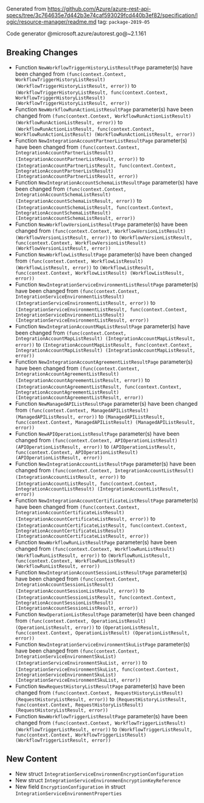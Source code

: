 Generated from https://github.com/Azure/azure-rest-api-specs/tree/3c764635e7d442b3e74caf593029fcd440b3ef82/specification/logic/resource-manager/readme.md tag: `package-2019-05`

Code generator @microsoft.azure/autorest.go@~2.1.161

## Breaking Changes

- Function `NewWorkflowTriggerHistoryListResultPage` parameter(s) have been changed from `(func(context.Context, WorkflowTriggerHistoryListResult) (WorkflowTriggerHistoryListResult, error))` to `(WorkflowTriggerHistoryListResult, func(context.Context, WorkflowTriggerHistoryListResult) (WorkflowTriggerHistoryListResult, error))`
- Function `NewWorkflowRunActionListResultPage` parameter(s) have been changed from `(func(context.Context, WorkflowRunActionListResult) (WorkflowRunActionListResult, error))` to `(WorkflowRunActionListResult, func(context.Context, WorkflowRunActionListResult) (WorkflowRunActionListResult, error))`
- Function `NewIntegrationAccountPartnerListResultPage` parameter(s) have been changed from `(func(context.Context, IntegrationAccountPartnerListResult) (IntegrationAccountPartnerListResult, error))` to `(IntegrationAccountPartnerListResult, func(context.Context, IntegrationAccountPartnerListResult) (IntegrationAccountPartnerListResult, error))`
- Function `NewIntegrationAccountSchemaListResultPage` parameter(s) have been changed from `(func(context.Context, IntegrationAccountSchemaListResult) (IntegrationAccountSchemaListResult, error))` to `(IntegrationAccountSchemaListResult, func(context.Context, IntegrationAccountSchemaListResult) (IntegrationAccountSchemaListResult, error))`
- Function `NewWorkflowVersionListResultPage` parameter(s) have been changed from `(func(context.Context, WorkflowVersionListResult) (WorkflowVersionListResult, error))` to `(WorkflowVersionListResult, func(context.Context, WorkflowVersionListResult) (WorkflowVersionListResult, error))`
- Function `NewWorkflowListResultPage` parameter(s) have been changed from `(func(context.Context, WorkflowListResult) (WorkflowListResult, error))` to `(WorkflowListResult, func(context.Context, WorkflowListResult) (WorkflowListResult, error))`
- Function `NewIntegrationServiceEnvironmentListResultPage` parameter(s) have been changed from `(func(context.Context, IntegrationServiceEnvironmentListResult) (IntegrationServiceEnvironmentListResult, error))` to `(IntegrationServiceEnvironmentListResult, func(context.Context, IntegrationServiceEnvironmentListResult) (IntegrationServiceEnvironmentListResult, error))`
- Function `NewIntegrationAccountMapListResultPage` parameter(s) have been changed from `(func(context.Context, IntegrationAccountMapListResult) (IntegrationAccountMapListResult, error))` to `(IntegrationAccountMapListResult, func(context.Context, IntegrationAccountMapListResult) (IntegrationAccountMapListResult, error))`
- Function `NewIntegrationAccountAgreementListResultPage` parameter(s) have been changed from `(func(context.Context, IntegrationAccountAgreementListResult) (IntegrationAccountAgreementListResult, error))` to `(IntegrationAccountAgreementListResult, func(context.Context, IntegrationAccountAgreementListResult) (IntegrationAccountAgreementListResult, error))`
- Function `NewManagedAPIListResultPage` parameter(s) have been changed from `(func(context.Context, ManagedAPIListResult) (ManagedAPIListResult, error))` to `(ManagedAPIListResult, func(context.Context, ManagedAPIListResult) (ManagedAPIListResult, error))`
- Function `NewAPIOperationListResultPage` parameter(s) have been changed from `(func(context.Context, APIOperationListResult) (APIOperationListResult, error))` to `(APIOperationListResult, func(context.Context, APIOperationListResult) (APIOperationListResult, error))`
- Function `NewIntegrationAccountListResultPage` parameter(s) have been changed from `(func(context.Context, IntegrationAccountListResult) (IntegrationAccountListResult, error))` to `(IntegrationAccountListResult, func(context.Context, IntegrationAccountListResult) (IntegrationAccountListResult, error))`
- Function `NewIntegrationAccountCertificateListResultPage` parameter(s) have been changed from `(func(context.Context, IntegrationAccountCertificateListResult) (IntegrationAccountCertificateListResult, error))` to `(IntegrationAccountCertificateListResult, func(context.Context, IntegrationAccountCertificateListResult) (IntegrationAccountCertificateListResult, error))`
- Function `NewWorkflowRunListResultPage` parameter(s) have been changed from `(func(context.Context, WorkflowRunListResult) (WorkflowRunListResult, error))` to `(WorkflowRunListResult, func(context.Context, WorkflowRunListResult) (WorkflowRunListResult, error))`
- Function `NewIntegrationAccountSessionListResultPage` parameter(s) have been changed from `(func(context.Context, IntegrationAccountSessionListResult) (IntegrationAccountSessionListResult, error))` to `(IntegrationAccountSessionListResult, func(context.Context, IntegrationAccountSessionListResult) (IntegrationAccountSessionListResult, error))`
- Function `NewOperationListResultPage` parameter(s) have been changed from `(func(context.Context, OperationListResult) (OperationListResult, error))` to `(OperationListResult, func(context.Context, OperationListResult) (OperationListResult, error))`
- Function `NewIntegrationServiceEnvironmentSkuListPage` parameter(s) have been changed from `(func(context.Context, IntegrationServiceEnvironmentSkuList) (IntegrationServiceEnvironmentSkuList, error))` to `(IntegrationServiceEnvironmentSkuList, func(context.Context, IntegrationServiceEnvironmentSkuList) (IntegrationServiceEnvironmentSkuList, error))`
- Function `NewRequestHistoryListResultPage` parameter(s) have been changed from `(func(context.Context, RequestHistoryListResult) (RequestHistoryListResult, error))` to `(RequestHistoryListResult, func(context.Context, RequestHistoryListResult) (RequestHistoryListResult, error))`
- Function `NewWorkflowTriggerListResultPage` parameter(s) have been changed from `(func(context.Context, WorkflowTriggerListResult) (WorkflowTriggerListResult, error))` to `(WorkflowTriggerListResult, func(context.Context, WorkflowTriggerListResult) (WorkflowTriggerListResult, error))`

## New Content

- New struct `IntegrationServiceEnvironmenEncryptionConfiguration`
- New struct `IntegrationServiceEnvironmenEncryptionKeyReference`
- New field `EncryptionConfiguration` in struct `IntegrationServiceEnvironmentProperties`
